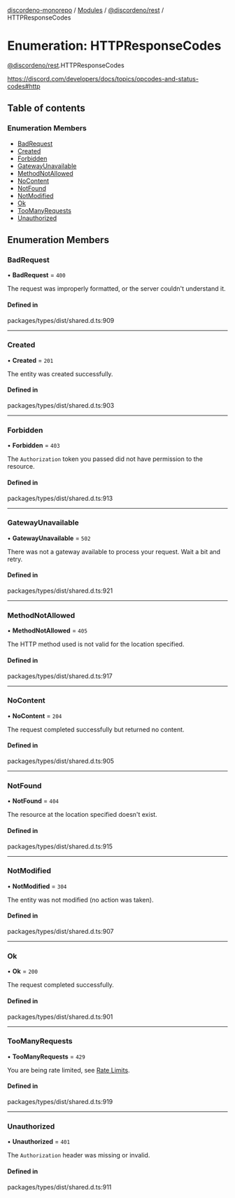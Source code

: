 [discordeno-monorepo](../README.md) / [Modules](../modules.md) / [@discordeno/rest](../modules/discordeno_rest.md) / HTTPResponseCodes

# Enumeration: HTTPResponseCodes

[@discordeno/rest](../modules/discordeno_rest.md).HTTPResponseCodes

https://discord.com/developers/docs/topics/opcodes-and-status-codes#http

## Table of contents

### Enumeration Members

- [BadRequest](discordeno_rest.HTTPResponseCodes.md#badrequest)
- [Created](discordeno_rest.HTTPResponseCodes.md#created)
- [Forbidden](discordeno_rest.HTTPResponseCodes.md#forbidden)
- [GatewayUnavailable](discordeno_rest.HTTPResponseCodes.md#gatewayunavailable)
- [MethodNotAllowed](discordeno_rest.HTTPResponseCodes.md#methodnotallowed)
- [NoContent](discordeno_rest.HTTPResponseCodes.md#nocontent)
- [NotFound](discordeno_rest.HTTPResponseCodes.md#notfound)
- [NotModified](discordeno_rest.HTTPResponseCodes.md#notmodified)
- [Ok](discordeno_rest.HTTPResponseCodes.md#ok)
- [TooManyRequests](discordeno_rest.HTTPResponseCodes.md#toomanyrequests)
- [Unauthorized](discordeno_rest.HTTPResponseCodes.md#unauthorized)

## Enumeration Members

### BadRequest

• **BadRequest** = `400`

The request was improperly formatted, or the server couldn't understand it.

#### Defined in

packages/types/dist/shared.d.ts:909

---

### Created

• **Created** = `201`

The entity was created successfully.

#### Defined in

packages/types/dist/shared.d.ts:903

---

### Forbidden

• **Forbidden** = `403`

The `Authorization` token you passed did not have permission to the resource.

#### Defined in

packages/types/dist/shared.d.ts:913

---

### GatewayUnavailable

• **GatewayUnavailable** = `502`

There was not a gateway available to process your request. Wait a bit and retry.

#### Defined in

packages/types/dist/shared.d.ts:921

---

### MethodNotAllowed

• **MethodNotAllowed** = `405`

The HTTP method used is not valid for the location specified.

#### Defined in

packages/types/dist/shared.d.ts:917

---

### NoContent

• **NoContent** = `204`

The request completed successfully but returned no content.

#### Defined in

packages/types/dist/shared.d.ts:905

---

### NotFound

• **NotFound** = `404`

The resource at the location specified doesn't exist.

#### Defined in

packages/types/dist/shared.d.ts:915

---

### NotModified

• **NotModified** = `304`

The entity was not modified (no action was taken).

#### Defined in

packages/types/dist/shared.d.ts:907

---

### Ok

• **Ok** = `200`

The request completed successfully.

#### Defined in

packages/types/dist/shared.d.ts:901

---

### TooManyRequests

• **TooManyRequests** = `429`

You are being rate limited, see [Rate Limits](https://discord.com/developers/docs/topics/rate-limits).

#### Defined in

packages/types/dist/shared.d.ts:919

---

### Unauthorized

• **Unauthorized** = `401`

The `Authorization` header was missing or invalid.

#### Defined in

packages/types/dist/shared.d.ts:911

